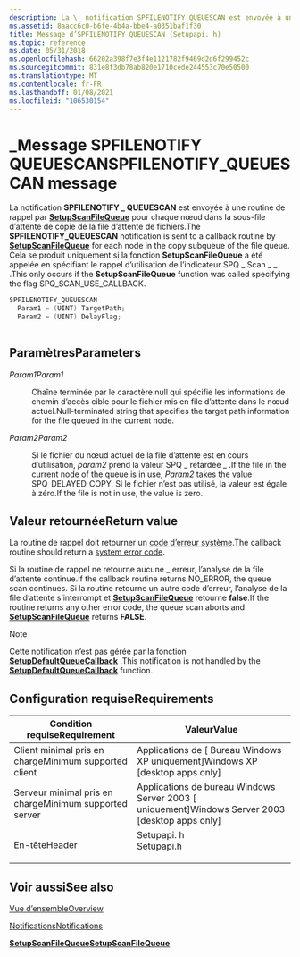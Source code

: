 ```yaml
---
description: La \_ notification SPFILENOTIFY QUEUESCAN est envoyée à une routine de rappel par SetupScanFileQueue pour chaque nœud dans la sous-file d’attente de copie de la file d’attente de fichiers. Cela se produit uniquement si la fonction SetupScanFileQueue a été appelée en spécifiant le rappel d’utilisation de l’indicateur SPQ \_ Scan \_ \_ .
ms.assetid: 8aacc6c0-b6fe-4b4a-bbe4-a0351baf1f30
title: Message d’SPFILENOTIFY_QUEUESCAN (Setupapi. h)
ms.topic: reference
ms.date: 05/31/2018
ms.openlocfilehash: 66202a398f7e3f4e1121782f9469d2d6f299452c
ms.sourcegitcommit: 831e8f3db78ab820e1710cede244553c70e50500
ms.translationtype: MT
ms.contentlocale: fr-FR
ms.lasthandoff: 01/08/2021
ms.locfileid: "106530154"
---
```

# <a name="spfilenotify_queuescan-message"></a><span data-ttu-id="aaff9-104">\_Message SPFILENOTIFY QUEUESCAN</span><span class="sxs-lookup"><span data-stu-id="aaff9-104">SPFILENOTIFY\_QUEUESCAN message</span></span>

<span data-ttu-id="aaff9-105">La notification **SPFILENOTIFY \_ QUEUESCAN** est envoyée à une routine de rappel par [**SetupScanFileQueue**](/windows/desktop/api/Setupapi/nf-setupapi-setupscanfilequeuea) pour chaque nœud dans la sous-file d’attente de copie de la file d’attente de fichiers.</span><span class="sxs-lookup"><span data-stu-id="aaff9-105">The **SPFILENOTIFY\_QUEUESCAN** notification is sent to a callback routine by [**SetupScanFileQueue**](/windows/desktop/api/Setupapi/nf-setupapi-setupscanfilequeuea) for each node in the copy subqueue of the file queue.</span></span> <span data-ttu-id="aaff9-106">Cela se produit uniquement si la fonction **SetupScanFileQueue** a été appelée en spécifiant le rappel d’utilisation de l’indicateur SPQ \_ Scan \_ \_ .</span><span class="sxs-lookup"><span data-stu-id="aaff9-106">This only occurs if the **SetupScanFileQueue** function was called specifying the flag SPQ\_SCAN\_USE\_CALLBACK.</span></span>


```C++
SPFILENOTIFY_QUEUESCAN
  Param1 = (UINT) TargetPath;
  Param2 = (UINT) DelayFlag;
            
```



## <a name="parameters"></a><span data-ttu-id="aaff9-107">Paramètres</span><span class="sxs-lookup"><span data-stu-id="aaff9-107">Parameters</span></span>

<dl> <dt>

<span data-ttu-id="aaff9-108">*Param1*</span><span class="sxs-lookup"><span data-stu-id="aaff9-108">*Param1*</span></span> 
</dt> <dd>

<span data-ttu-id="aaff9-109">Chaîne terminée par le caractère null qui spécifie les informations de chemin d’accès cible pour le fichier mis en file d’attente dans le nœud actuel.</span><span class="sxs-lookup"><span data-stu-id="aaff9-109">Null-terminated string that specifies the target path information for the file queued in the current node.</span></span>

</dd> <dt>

<span data-ttu-id="aaff9-110">*Param2*</span><span class="sxs-lookup"><span data-stu-id="aaff9-110">*Param2*</span></span> 
</dt> <dd>

<span data-ttu-id="aaff9-111">Si le fichier du nœud actuel de la file d’attente est en cours d’utilisation, *param2* prend la valeur SPQ \_ retardée \_ .</span><span class="sxs-lookup"><span data-stu-id="aaff9-111">If the file in the current node of the queue is in use, *Param2* takes the value SPQ\_DELAYED\_COPY.</span></span> <span data-ttu-id="aaff9-112">Si le fichier n’est pas utilisé, la valeur est égale à zéro.</span><span class="sxs-lookup"><span data-stu-id="aaff9-112">If the file is not in use, the value is zero.</span></span>

</dd> </dl>

## <a name="return-value"></a><span data-ttu-id="aaff9-113">Valeur retournée</span><span class="sxs-lookup"><span data-stu-id="aaff9-113">Return value</span></span>

<span data-ttu-id="aaff9-114">La routine de rappel doit retourner un [code d’erreur système](/windows/desktop/Debug/system-error-codes).</span><span class="sxs-lookup"><span data-stu-id="aaff9-114">The callback routine should return a [system error code](/windows/desktop/Debug/system-error-codes).</span></span>

<span data-ttu-id="aaff9-115">Si la routine de rappel ne retourne aucune \_ erreur, l’analyse de la file d’attente continue.</span><span class="sxs-lookup"><span data-stu-id="aaff9-115">If the callback routine returns NO\_ERROR, the queue scan continues.</span></span> <span data-ttu-id="aaff9-116">Si la routine retourne un autre code d’erreur, l’analyse de la file d’attente s’interrompt et [**SetupScanFileQueue**](/windows/desktop/api/Setupapi/nf-setupapi-setupscanfilequeuea) retourne **false**.</span><span class="sxs-lookup"><span data-stu-id="aaff9-116">If the routine returns any other error code, the queue scan aborts and [**SetupScanFileQueue**](/windows/desktop/api/Setupapi/nf-setupapi-setupscanfilequeuea) returns **FALSE**.</span></span>

> [!Note]  
> <span data-ttu-id="aaff9-117">Cette notification n’est pas gérée par la fonction [**SetupDefaultQueueCallback**](/windows/desktop/api/Setupapi/nf-setupapi-setupdefaultqueuecallbacka) .</span><span class="sxs-lookup"><span data-stu-id="aaff9-117">This notification is not handled by the [**SetupDefaultQueueCallback**](/windows/desktop/api/Setupapi/nf-setupapi-setupdefaultqueuecallbacka) function.</span></span>

 

## <a name="requirements"></a><span data-ttu-id="aaff9-118">Configuration requise</span><span class="sxs-lookup"><span data-stu-id="aaff9-118">Requirements</span></span>



| <span data-ttu-id="aaff9-119">Condition requise</span><span class="sxs-lookup"><span data-stu-id="aaff9-119">Requirement</span></span> | <span data-ttu-id="aaff9-120">Valeur</span><span class="sxs-lookup"><span data-stu-id="aaff9-120">Value</span></span> |
|-------------------------------------|---------------------------------------------------------------------------------------|
| <span data-ttu-id="aaff9-121">Client minimal pris en charge</span><span class="sxs-lookup"><span data-stu-id="aaff9-121">Minimum supported client</span></span><br/> | <span data-ttu-id="aaff9-122">Applications de \[ Bureau Windows XP uniquement\]</span><span class="sxs-lookup"><span data-stu-id="aaff9-122">Windows XP \[desktop apps only\]</span></span><br/>                                           |
| <span data-ttu-id="aaff9-123">Serveur minimal pris en charge</span><span class="sxs-lookup"><span data-stu-id="aaff9-123">Minimum supported server</span></span><br/> | <span data-ttu-id="aaff9-124">Applications de bureau Windows Server 2003 \[ uniquement\]</span><span class="sxs-lookup"><span data-stu-id="aaff9-124">Windows Server 2003 \[desktop apps only\]</span></span><br/>                                  |
| <span data-ttu-id="aaff9-125">En-tête</span><span class="sxs-lookup"><span data-stu-id="aaff9-125">Header</span></span><br/>                   | <dl> <span data-ttu-id="aaff9-126"><dt>Setupapi. h</dt></span><span class="sxs-lookup"><span data-stu-id="aaff9-126"><dt>Setupapi.h</dt></span></span> </dl> |



## <a name="see-also"></a><span data-ttu-id="aaff9-127">Voir aussi</span><span class="sxs-lookup"><span data-stu-id="aaff9-127">See also</span></span>

<dl> <dt>

[<span data-ttu-id="aaff9-128">Vue d’ensemble</span><span class="sxs-lookup"><span data-stu-id="aaff9-128">Overview</span></span>](overview.md)
</dt> <dt>

[<span data-ttu-id="aaff9-129">Notifications</span><span class="sxs-lookup"><span data-stu-id="aaff9-129">Notifications</span></span>](notifications.md)
</dt> <dt>

[<span data-ttu-id="aaff9-130">**SetupScanFileQueue**</span><span class="sxs-lookup"><span data-stu-id="aaff9-130">**SetupScanFileQueue**</span></span>](/windows/desktop/api/Setupapi/nf-setupapi-setupscanfilequeuea)
</dt> </dl>

 


